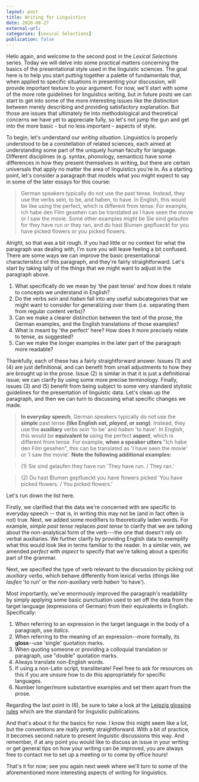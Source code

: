 ```yaml
---
layout: post
title: Writing for Linguistics
date: 2020-08-27
external-url:
categories: [Lexical Selections]
publication: false
---
```


Hello again, and welcome to the second post in the *Lexical Selections* series. Today we will delve into some practical matters concerning the basics of the presentational style used in the linguistic sciences. The goal here is to help you start putting together a palette of fundamentals that, when applied to specific situations in presenting your discussion, will provide important texture to your argument. For now, we'll start with some of the more rote guidelines for linguistics writing, but in future posts we can start to get into some of the more interesting issues like the distinction between merely describing and providing satisfactory explanation. But those are issues that ultimately tie into methodological and theoretical concerns we have yet to appreciate fully, so let's not jump the gun and get into the more basic - but no less important - aspects of style.

To begin, let's understand our *writing situation*. Linguistics is properly understood to be a constellation of related sciences, each aimed at understanding some part of the uniquely human faculty for language. Different disciplines (e.g. syntax, phonology, semantics) have some differences in how they present themselves in writing, but there are certain universals that apply no matter the area of linguistics you're in. As a starting point, let's consider a paragraph that models what you might expect to say in some of the later essays for this course:

> German speakers typically do not use the past tense. Instead, they use the verbs sein, to be, and haben, to have. In English, this would be like using the perfect, which is different from tense. For example, ich habe den Film gesehen can be translated as I have seen the movie or I saw the movie. Some other examples might be Sie sind gelaufen for they have run or they ran, and du hast Blumen gepflueckt for you have picked flowers or you picked flowers.

Alright, so that was a bit rough. If you had little or no context for what the paragraph was dealing with, I'm sure you will leave feeling a bit confused. There are some ways we can improve the basic presentational characteristics of this paragraph, and they're fairly straightforward. Let's start by taking tally of the things that we might want to adjust in the paragraph above.

1. What specifically do we mean by 'the past tense' and how does it relate to concepts we understand in English?
2. Do the verbs *sein* and *haben* fall into any useful subcategories that we might want to consider for generalizing over them (i.e. separating them from regular content verbs)?
3. Can we make a clearer distinction between the text of the prose, the German examples, and the English translations of those examples?
4. What is meant by 'the perfect' here? How does it more precisely relate to tense, as suggested?
5. Can we make the longer examples in the later part of the paragraph more readable?

Thankfully, each of these has a fairly straightforward answer. Issues (1) and (4) are just definitional, and can benefit from small adjustments to how they are brought up in the prose. Issue (2) is similar in that it is just a definitional issue; we can clarify by using some more precise terminology. Finally, issues (3) and (5) benefit from being subject to some very standard stylistic guidelines for the presentation of linguistic data. Let's clean up the paragraph, and then we can turn to discussing what specific changes we made.

> **In everyday speech**, German speakers typically do not use the **simple** past tense **(like English *sat, played*, or *sang*)**. Instead, they use the **auxiliary** verbs *sein* 'to be' and *haben* 'to have'. In English, this would be **equivalent to** using the perfect **aspect**, which is different from tense. For example, **when a speaker utters** "Ich habe den Film gesehen", this can be translated as 'I have seen the movie' or 'I saw the movie'. **Note the following additional examples:**

> (1) Sie     sind  gelaufen
>       they  have run
>      'They have run. / They ran.'

> (2) Du  hast Blumen  gepflueckt
>      you have flowers  picked
>     'You have picked flowers. / You picked flowers.'

Let's run down the list here. 

Firstly, we clarified that the data we're concerned with are specific to everyday speech -- that is, in writing this may not be (and in fact often is not) true. Next, we added some modifiers to theoretically laden words. For example, *simple past tense* replaces *past tense* to clarify that we are talking about the non-analytical form of the verb---the one that doesn't rely on verbal auxiliaries. We further clarify by providing English data to exemplify what this would look like in terms familiar to the reader. In a similar vein, we amended *perfect* with *aspect* to specify that we're talking about a specific part of the grammar.

Next, we specified the type of verb relevant to the discussion by picking out *auxiliary verbs*, which behave differently from lexical verbs (things like *laufen* 'to run' or the non-auxiliary verb *haben* 'to have').

Most importantly, we've enormously improved the paragraph's readability by simply applying some basic punctuation used to set off the data from the target language (expressions of German) from their equivalents in English. Specifically:

1. When referring to an expression in the target language in the body of a paragraph, use *italics*.
2. When referring to the meaning of an expression--more formally, its **gloss**--use 'single' quotation marks.
3. When quoting someone or providing a colloquial translation or paragraph, use "double" quotation marks.
4. Always translate non-English words.
5. If using a non-Latin script, transliterate! Feel free to ask for resources on this if you are unsure how to do this appropriately for specific languages.
6. Number longer/more substantive examples and set them apart from the prose.

Regarding the last point in (6), be sure to take a look at the [Leipzig glossing rules](https://www.eva.mpg.de/lingua/pdf/Glossing-Rules.pdf) which are the standard for linguistic publications.

And that's about it for the basics for now. I know this might seem like a lot, but the conventions are really pretty straightforward. With a bit of practice, it becomes second nature to present linguistic discussions this way. And remember, if at any point you would like to discuss an issue in your writing or get general tips on how your writing can be improved, you are always free to contact me to set up a meeting or to come by office hours!

That's it for now; see you again next week where we'll turn to some of the aforementioned more interesting aspects of writing for linguistics.

